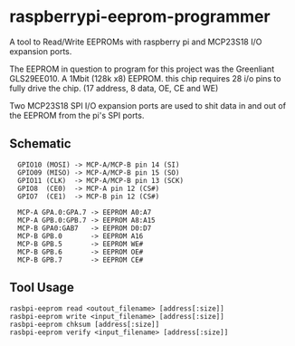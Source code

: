 raspberrypi-eeprom-programmer
=============================


A tool to Read/Write EEPROMs with raspberry pi and MCP23S18 I/O expansion ports.

The EEPROM in question to program for this project was the Greenliant GLS29EE010. A 1Mbit (128k x8) EEPROM. this chip requires 28 i/o pins to fully drive the chip. (17 address, 8 data, OE, CE and WE)

Two MCP23S18 SPI I/O expansion ports are used to shit data in and out of the EEPROM from the pi's SPI ports.



Schematic
---------
```
  GPIO10 (MOSI) -> MCP-A/MCP-B pin 14 (SI)
  GPIO09 (MISO) -> MCP-A/MCP-B pin 15 (SO)
  GPIO11 (CLK)  -> MCP-A/MCP-B pin 13 (SCK)
  GPIO8  (CE0)  -> MCP-A pin 12 (CS#)
  GPIO7  (CE1)  -> MCP-B pin 12 (CS#)

  MCP-A GPA.0:GPA.7 -> EEPROM A0:A7
  MCP-A GPB.0:GPB.7 -> EEPROM A8:A15
  MCP-B GPA0:GAB7   -> EEPROM D0:D7
  MCP-B GPB.0       -> EEPROM A16
  MCP-B GPB.5       -> EEPROM WE#
  MCP-B GPB.6       -> EEPROM OE#
  MCP-B GPB.7       -> EEPROM CE#
```



Tool Usage
----------

```rasbpi-eeprom read <outout_filename> [address[:size]]```  
```rasbpi-eeprom write <input_filename> [address[:size]]```  
```rasbpi-eeprom chksum [address[:size]]```  
```rasbpi-eeprom verify <input_filename> [address[:size]]```  


